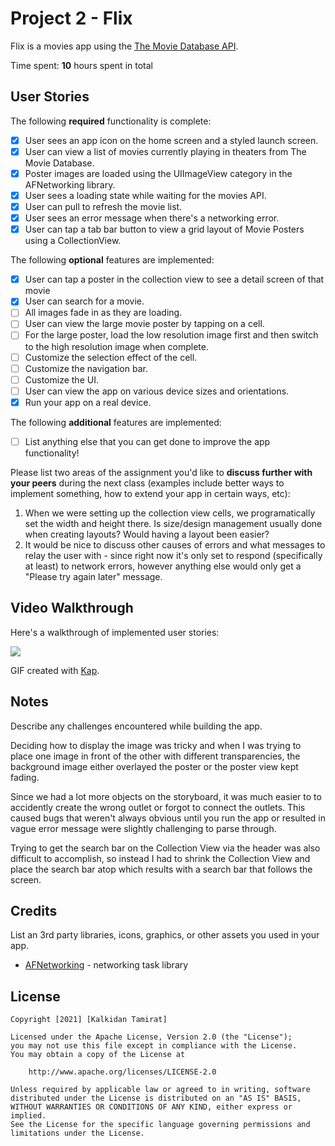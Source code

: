 # Project 2 - Flix

Flix is a movies app using the [The Movie Database API](http://docs.themoviedb.apiary.io/#).

Time spent: **10** hours spent in total

## User Stories

The following **required** functionality is complete:

- [x] User sees an app icon on the home screen and a styled launch screen.
- [x] User can view a list of movies currently playing in theaters from The Movie Database.
- [x] Poster images are loaded using the UIImageView category in the AFNetworking library.
- [x] User sees a loading state while waiting for the movies API.
- [x] User can pull to refresh the movie list.
- [x] User sees an error message when there's a networking error.
- [x] User can tap a tab bar button to view a grid layout of Movie Posters using a CollectionView.

The following **optional** features are implemented:

- [x] User can tap a poster in the collection view to see a detail screen of that movie
- [x] User can search for a movie.
- [ ] All images fade in as they are loading.
- [ ] User can view the large movie poster by tapping on a cell.
- [ ] For the large poster, load the low resolution image first and then switch to the high resolution image when complete.
- [ ] Customize the selection effect of the cell.
- [ ] Customize the navigation bar.
- [ ] Customize the UI.
- [ ] User can view the app on various device sizes and orientations.
- [x] Run your app on a real device.

The following **additional** features are implemented:

- [ ] List anything else that you can get done to improve the app functionality!

Please list two areas of the assignment you'd like to **discuss further with your peers** during the next class (examples include better ways to implement something, how to extend your app in certain ways, etc):

1. When we were setting up the collection view cells, we programatically set the width and height there. Is size/design management usually done when creating layouts? Would having a layout been easier? 
2. It would be nice to discuss other causes of errors and what messages to relay the user with - since right now it's only set to respond (specifically at least) to network errors, however anything else would only get a "Please try again later" message.


## Video Walkthrough

Here's a walkthrough of implemented user stories:


![](https://i.imgur.com/H7Dnc1U.gif)



GIF created with [Kap](https://getkap.co/).

## Notes

Describe any challenges encountered while building the app.

Deciding how to display the image was tricky and when I was trying to place one image in front of the other with different transparencies, the background image either overlayed the poster or the poster view kept fading. 

Since we had a lot more objects on the storyboard, it was much easier to to accidently create the wrong outlet or  forgot to connect the outlets. This caused bugs that weren't always obvious until you run the app or resulted in vague error message were slightly challenging to parse through.

Trying to get the search bar on the Collection View via the header was also difficult to accomplish, so instead I had to shrink the Collection View and place the search bar atop which results with a search bar that follows the screen.
## Credits

List an 3rd party libraries, icons, graphics, or other assets you used in your app.

- [AFNetworking](https://github.com/AFNetworking/AFNetworking) - networking task library

## License

    Copyright [2021] [Kalkidan Tamirat]

    Licensed under the Apache License, Version 2.0 (the "License");
    you may not use this file except in compliance with the License.
    You may obtain a copy of the License at

        http://www.apache.org/licenses/LICENSE-2.0

    Unless required by applicable law or agreed to in writing, software
    distributed under the License is distributed on an "AS IS" BASIS,
    WITHOUT WARRANTIES OR CONDITIONS OF ANY KIND, either express or implied.
    See the License for the specific language governing permissions and
    limitations under the License.